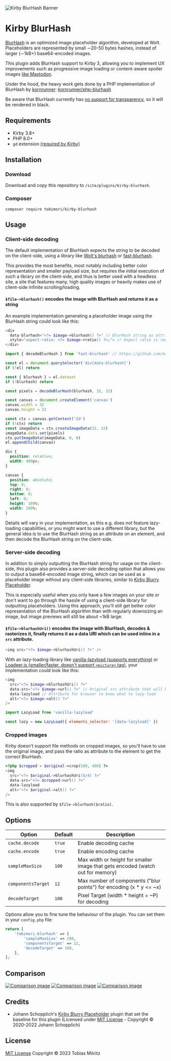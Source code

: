 ![Kirby BlurHash Banner](./.github/banner.png)

# Kirby BlurHash

[BlurHash](https://blurha.sh) is an optimized image placeholder algorithm, developed at Wolt.
Placeholders are represented by small ∼20-50 bytes hashes, instead of larger (∼1kB+) base64-encoded images.

This plugin adds BlurHash support to Kirby 3, allowing you to implement UX improvements such as progressive image loading or content-aware spoiler images [like Mastodon](https://blog.joinmastodon.org/2019/05/improving-support-for-adult-content-on-mastodon/).

Under the hood, the heavy work gets done by a PHP implementation of BlurHash by [kornrunner](https://github.com/kornrunner): [kornrunner/php-blurhash](https://github.com/kornrunner/php-blurhash)

Be aware that BlurHash currently has [no support for transparency](https://github.com/woltapp/blurhash/issues/100), so it will be rendered in black.

## Requirements

- Kirby 3.8+
- PHP 8.0+
- `gd` extension [(required by Kirby)](https://getkirby.com/docs/guide/quickstart#requirements)

## Installation

### Download

Download and copy this repository to `/site/plugins/kirby-blurhash`.

### Composer

```
composer require tobimori/kirby-blurhash
```

## Usage

### Client-side decoding

The default implementation of BlurHash expects the string to be decoded on the client-side, using a library like [Wolt's blurhash](https://github.com/woltapp/blurhash/tree/master/TypeScript) or [fast-blurhash](https://github.com/mad-gooze/fast-blurhash).

This provides the most benefits, most notably including better color representation and smaller payload size, but requires the initial execution of such a library on the client-side, and thus is better used with a headless site, a site that features many, high quality images or heavily makes use of client-side infinite scrolling/loading.

#### **`$file->blurhash()` encodes the image with BlurHash and returns it as a string**

An example implementation generating a placeholder image using the BlurHash string could look like this:

```php
<div
  data-blurhash="<?= $image->blurhash() ?>" // BlurHash string as attribute, to access via JS
  style="aspect-ratio: <?= $image->ratio() ?>;"> // Aspect ratio is required as canvas is absolutely positioned
</div>
```

```js
import { decodeBlurHash } from 'fast-blurhash' // https://github.com/mad-gooze/fast-blurhash

const el = document.querySelector('div[data-blurhash]')
if (!el) return

const { blurhash } = el.dataset
if (!blurhash) return

const pixels = decodeBlurHash(blurhash, 32, 32)

const canvas = document.createElement('canvas')
canvas.width = 32
canvas.height = 32

const ctx = canvas.getContext('2d')
if (!ctx) return
const imageData = ctx.createImageData(32, 32)
imageData.data.set(pixels)
ctx.putImageData(imageData, 0, 0)
el.appendChild(canvas)
```

```css
div {
  position: relative;
  width: 400px;
}

canvas {
  position: absolute;
  top: 0;
  right: 0;
  bottom: 0;
  left: 0;
  height: 100%;
  width: 100%;
}
```

Details will vary in your implementation, as this e.g. does not feature lazy-loading capabilities, or you might want to use a different library, but the general idea is to use the BlurHash string as an attribute on an element, and then decode the BlurHash string on the client-side.

### Server-side decoding

In addition to simply outputting the BlurHash string for usage on the client-side, this plugin also provides a server-side decoding option that allows you to output a base64-encoded image string, which can be used as a placeholder image without any client-side libraries, similar to [Kirby Blurry Placeholder](https://github.com/johannschopplich/kirby-blurry-placeholder).

This is especially useful when you only have a few images on your site or don't want to go through the hassle of using a client-side library for outputting placeholders. Using this approach, you'll still get better color representation of the BlurHash algorithm than with regularly downsizing an image, but image previews will still be about ~1kB large.

#### **`$file->blurhashUri()` encodes the image with BlurHash, decodes & rasterizes it, finally returns it as a data URI which can be used inline in a `src` attribute.**

```php
<img src="<?= $image->blurhashUri() ?>" />
```

With an lazy-loading library like [vanilla-lazyload (supports everything)](https://github.com/verlok/vanilla-lazyload) or [Loadeer.js (smaller/faster, doesn't support `<picture>` tag)](https://github.com/johannschopplich/loadeer), your implementation could look like this:

```php
<img
  src="<?= $image->blurhashUri() ?>"
  data-src="<?= $image->url() ?>" // Original src attribute that will be replaced by the lazy-loading library
  data-lazyload // Attribute for browser to know what to lazy-load
  alt="<?= $image->alt() ?>"
/>
```

```js
import LazyLoad from 'vanilla-lazyload'

const lazy = new LazyLoad({ elements_selector: '[data-lazyload]' })
```

### Cropped images

Kirby doesn't support file methods on cropped images, so you'll have to use the original image, and pass the ratio as attribute to the element to get the correct BlurHash.

```php
<?php $cropped = $original->crop(500, 400) ?>
<img
  src="<?= $original->blurhashUri(5/4) ?>"
  data-src="<?= $cropped->url() ?>"
  data-lazyload
  alt="<?= $original->alt() ?>"
/>
```

This is also supported by `$file->blurhash($ratio)`.

## Options

| Option             | Default | Description                                                                    |
| ------------------ | ------- | ------------------------------------------------------------------------------ |
| `cache.decode`     | `true`  | Enable decoding cache                                                          |
| `cache.encode`     | `true`  | Enable encoding cache                                                          |
| `sampleMaxSize`    | `100`   | Max width or height for smaller image that gets encoded (watch out for memory) |
| `componentsTarget` | `12`    | Max number of components ("blur points") for encoding (x \* y <= ~x)           |
| `decodeTarget`     | `100`   | Pixel Target (width \* height = ~P) for decoding                               |

Options allow you to fine tune the behaviour of the plugin. You can set them in your `config.php` file:

```php
return [
    'tobimori.blurhash' => [
        'sampleMaxSize' => 200,
        'componentsTarget' => 12,
        'decodeTarget' => 100,
    ],
];
```

## Comparison

[![Comparison image](./.github/comparison/nighttime.png)](https://unsplash.com/photos/Ngu3tsqmcRg)
[![Comparison image](./.github/comparison/flowers.png)](https://unsplash.com/photos/VSt-8kKTjWo)
[![Comparison image](./.github/comparison/beach.png)](https://unsplash.com/photos/3ws2fq3VtXk)

## Credits

- Johann Schopplich's [Kirby Blurry Placeholder](https://github.com/johannschopplich/kirby-blurry-placeholder) plugin that set the baseline for this plugin (Licensed under [MIT License](https://github.com/johannschopplich/kirby-blurry-placeholder/blob/main/LICENSE) - Copyright © 2020-2022 Johann Schopplich)

## License

[MIT License](./LICENSE)
Copyright © 2023 Tobias Möritz
